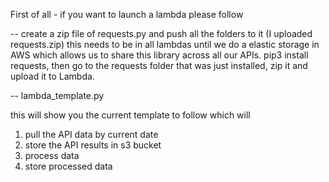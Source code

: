 First of all - if you want to launch a lambda please follow 

-- create a zip file of requests.py and push all the folders to it (I uploaded requests.zip) this needs to be in all lambdas until we do a elastic storage in AWS which allows us to share this library across all our APIs.
pip3 install requests, then go to the requests folder that was just installed, zip it and upload it to Lambda.

-- lambda_template.py

this will show you the current template to follow which will 
1. pull the API data by current date 
2. store the API results in s3 bucket
3. process data
4. store processed data


